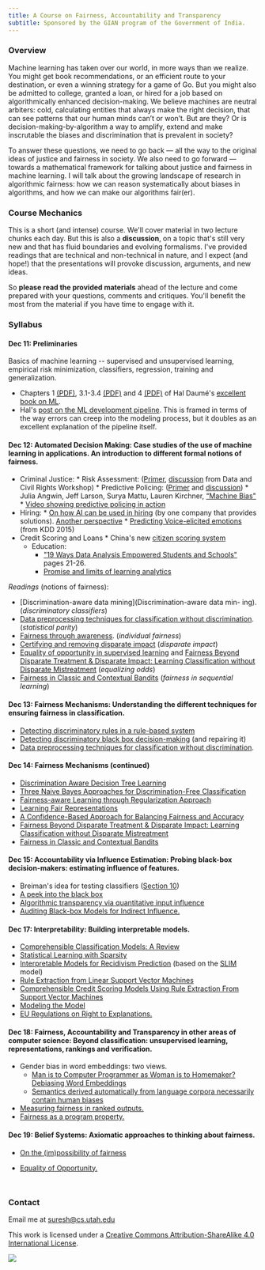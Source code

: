 ```yaml
---
title: A Course on Fairness, Accountability and Transparency
subtitle: Sponsored by the GIAN program of the Government of India.
---
```

### Overview

Machine learning has taken over our world, in more ways than we realize. You might get book recommendations, or an efficient route to your destination, or even a winning strategy for a game of Go. But you might also be admitted to college, granted a loan, or hired for a job based on algorithmically enhanced decision-making. We believe machines are neutral arbiters: cold, calculating entities that always make the right decision, that can see patterns that our human minds can’t or won’t. But are they? Or is decision-making-by-algorithm a way to amplify, extend and make inscrutable the biases and discrimination that is prevalent in society?

To answer these questions, we need to go back — all the way to the original ideas of justice and fairness in society. We also need to go forward — towards a mathematical framework for talking about justice and fairness in machine learning. I will talk about the growing landscape of research in algorithmic fairness: how we can reason systematically about biases in algorithms, and how we can make our algorithms fair(er).

### Course Mechanics
This is a short (and intense) course. We'll cover material in two lecture chunks each day. But this is also a **discussion**, on a topic that's still very new and that has fluid boundaries and evolving formalisms. I've provided readings that are technical and non-technical in nature, and I expect (and hope!) that the presentations will provoke discussion, arguments, and new ideas. 

So **please read the provided materials** ahead of the lecture and come prepared with your questions, comments and critiques. You'll benefit the most from the material if you have time to engage with it. 

### Syllabus

#### Dec 11: **Preliminaries**

Basics of machine learning -- supervised and unsupervised learning, empirical risk minimization, classifiers, regression, training and generalization. 

   * Chapters 1 [(PDF)](http://ciml.info/dl/v0_9/ciml-v0_9-ch01.pdf), 3.1-3.4 [(PDF)](http://ciml.info/dl/v0_9/ciml-v0_9-ch03.pdf) and 4 [(PDF)](http://ciml.info/dl/v0_9/ciml-v0_9-ch04.pdf) of Hal Daumé's [excellent book on ML](http://ciml.info). 
   * Hal's [post on the ML development pipeline](http://nlpers.blogspot.com/2016/08/debugging-machine-learning.html). This is framed in terms of the way errors can creep into the modeling process, but it doubles as an excellent explanation of the pipeline itself. 

####   Dec 12: **Automated Decision Making**: Case studies of the use of machine learning in applications. An introduction to different formal notions of fairness.

* Criminal Justice:
      * Risk Assessment: ([Primer](http://www.datacivilrights.org/pubs/2015-1027/Courts_and_Predictive_Algorithms.pdf), [discussion](http://www.datacivilrights.org/pubs/2015-1027/WDN-Courts_and_Predictive_Algorithms.pdf) from Data and Civil Rights Workshop)
      * Predictive Policing: ([Primer](http://www.datacivilrights.org/pubs/2015-1027/Predictive_Policing.pdf) and [discussion](http://www.datacivilrights.org/pubs/2015-1027/WDN-Predictive_Policing.pdf))
      * Julia Angwin, Jeff Larson, Surya Mattu, Lauren Kirchner, [“Machine Bias"](https://www.propublica.org/article/machine-bias-risk-assessments-in-criminal-sentencing)
      * [Video showing predictive policing in action](http://fusion.net/story/283896/real-future-episode-12-predictive-policing/)
* Hiring:
      * [On how AI can be used in hiring](http://venturebeat.com/2016/11/09/ai-is-helping-job-candidates-bypass-resume-bias-and-black-holes/) (by one company that provides solutions). [Another perspective](http://www.ca.com/us/rewrite/articles/application-economy/can-artificial-intelligence-find-the-perfect-hire.html) 
      * [Predicting Voice-elicited emotions](http://delivery.acm.org/10.1145/2790000/2788619/p1969-li.pdf?ip=71.195.244.110&id=2788619&acc=OA&key=4D4702B0C3E38B35%2E4D4702B0C3E38B35%2E4D4702B0C3E38B35%2E4037F4931E565B6B&CFID=872166982&CFTOKEN=74413255&__acm__=1480927397_b769b575e3f06e480d52f70766f3a596) (from KDD 2015)
* Credit Scoring and Loans
      * China's new [citizen scoring system](https://www.washingtonpost.com/world/asia_pacific/chinas-plan-to-organize-its-whole-society-around-big-data-a-rating-for-everyone/2016/10/20/1cd0dd9c-9516-11e6-ae9d-0030ac1899cd_story.html?utm_term=.f8184eeef71d)
    * Education:
      * ["19 Ways Data Analysis Empowered Students and Schools"](https://fpf.org/wp-content/uploads/2016/03/Final_19Times-Data_Mar2016-1.pdf) pages 21-26.
      * [Promise and limits of learning analytics](http://www.chronicle.com.libproxy.ocean.edu:2048/article/This-Chart-Shows-the-Promise/234573)

*Readings* (notions of fairness):  

* [Discrimination-aware data mining](Discrimination-aware data min- ing).  (*discriminatory classifiers*)
* [Data preprocessing techniques for classification without discrimination](https://www.google.com/url?sa=t&rct=j&q=&esrc=s&source=web&cd=2&ved=0ahUKEwiLtYnNit7QAhWHiVQKHcUaAE8QFggkMAE&url=https%3A%2F%2Fpdfs.semanticscholar.org%2F1a43%2Fd5a8f3dd82a138c92911befba05ae98add27.pdf&usg=AFQjCNHwZ1vsGzJRLsbv4QoW-gLX3DIyCg&sig2=0TikurXGq184Xoqi7O6eMw).  (*statistical parity*)
* [Fairness through awareness](https://arxiv.org/abs/1104.3913).  (*individual fairness*)
* [Certifying and removing disparate impact](https://arxiv.org/abs/1412.3756) (*disparate impact*)
* [Equality of opportunity in supervised learning](https://arxiv.org/abs/1610.02413) and [Fairness Beyond Disparate Treatment & Disparate Impact: Learning Classification without Disparate Mistreatment](https://arxiv.org/abs/1610.08452) (*equalizing odds*)
* [Fairness in Classic and Contextual Bandits](https://papers.nips.cc/paper/6355-fairness-in-learning-classic-and-contextual-bandits.pdf) (*fairness in sequential learning*)

#### Dec 13: **Fairness Mechanisms**: Understanding the different techniques for ensuring fairness in classification.

* [Detecting discriminatory rules in a rule-based system](http://pages.di.unipi.it/ruggieri/Papers/tkdd.pdf)
* [Detecting discriminatory black box decision-making](https://arxiv.org/abs/1412.3756) (and repairing it)
* [Data preprocessing techniques for classification without discrimination](https://www.google.com/url?sa=t&rct=j&q=&esrc=s&source=web&cd=2&ved=0ahUKEwiLtYnNit7QAhWHiVQKHcUaAE8QFggkMAE&url=https%3A%2F%2Fpdfs.semanticscholar.org%2F1a43%2Fd5a8f3dd82a138c92911befba05ae98add27.pdf&usg=AFQjCNHwZ1vsGzJRLsbv4QoW-gLX3DIyCg&sig2=0TikurXGq184Xoqi7O6eMw). 

#### Dec 14: **Fairness Mechanisms** (continued)

* [Discrimination Aware Decision Tree Learning](http://wwwis.win.tue.nl/~tcalders/pubs/ICDM2010KCP.pdf)
* [Three Naive Bayes Approaches for Discrimination-Free Classification](https://pdfs.semanticscholar.org/a087/d3893af0276fe3b41924087670b03997f7af.pdf)
* [Fairness-aware Learning through Regularization Approach](http://ieeexplore.ieee.org/document/6137441/)
* [Learning Fair Representations](https://www.cs.toronto.edu/~toni/Papers/icml-final.pdf)
* [A Confidence-Based Approach for Balancing Fairness and Accuracy](https://arxiv.org/abs/1601.05764)
* [Fairness Beyond Disparate Treatment & Disparate Impact: Learning Classification without Disparate Mistreatment](https://arxiv.org/abs/1610.08452)
* [Fairness in Classic and Contextual Bandits](https://papers.nips.cc/paper/6355-fairness-in-learning-classic-and-contextual-bandits.pdf)

#### Dec 15: **Accountability via Influence Estimation**: Probing black-box decision-makers: estimating influence of features.

* Breiman's idea for testing classifiers ([Section 10](https://www.stat.berkeley.edu/~breiman/randomforest2001.pdf))
* [A peek into the black box](http://link.springer.com/article/10.1007/s10618-014-0368-8)
* [Algorithmic transparency via quantitative input influence](https://www.andrew.cmu.edu/user/danupam/datta-sen-zick-oakland16.pdf)
* [Auditing Black-box Models for Indirect Influence.](http://sorelle.friedler.net/papers/auditing_icdm_2016.pdf)

#### Dec 17: **Interpretability**: Building interpretable models.

* [Comprehensible Classification Models: A Review](http://www.kdd.org/exploration_files/V15-01-01-Freitas.pdf)
* [Statistical Learning with Sparsity](http://web.stanford.edu/~hastie/StatLearnSparsity/)
* [Interpretable Models for Recidivism Prediction](https://arxiv.org/pdf/1503.07810v6.pdf) (based on the [SLIM](https://arxiv.org/abs/1405.4047) model)
* [Rule Extraction from Linear Support Vector Machines](https://pdfs.semanticscholar.org/fee0/648c150b052f4d4754151cb80fe0ea1f828d.pdf)
* [Comprehensible Credit Scoring Models Using Rule Extraction From Support Vector Machines](https://core.ac.uk/download/pdf/6304402.pdf)
* [Modeling the Model](http://www.kdd.org/kdd2016/papers/files/rfp0573-ribeiroA.pdf)
* [EU Regulations on Right to Explanations.](https://arxiv.org/abs/1606.08813)

#### Dec 18: **Fairness, Accountability and Transparency in other areas of computer science**: Beyond classification: unsupervised learning, representations, rankings and verification.

* Gender bias in word embeddings: two views. 
    * [Man is to Computer Programmer as Woman is to Homemaker? Debiasing Word Embeddings](https://arxiv.org/abs/1607.06520)
    * [Semantics derived automatically from language corpora necessarily contain human biases](http://randomwalker.info/publications/language-bias.pdf)
* [Measuring fairness in ranked outputs.](https://arxiv.org/abs/1610.08559)
* [Fairness as a program property.](https://arxiv.org/abs/1610.06067) 

#### Dec 19: **Belief Systems**: Axiomatic approaches to thinking about fairness. 

* [On the (im)possibility of fairness](https://arxiv.org/abs/1609.07236)
* [Equality of Opportunity.](https://en.wikipedia.org/wiki/Equal_opportunity)

      ​


### Contact

Email me at [suresh@cs.utah.edu](mailto:suresh@cs.utah.edu)

This work is licensed under a [Creative Commons Attribution-ShareAlike 4.0 International License](http://creativecommons.org/licenses/by-sa/4.0/).

![](https://i.creativecommons.org/l/by-sa/4.0/88x31.png)
